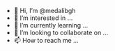 - 👋 Hi, I’m @medalibgh
- 👀 I’m interested in ...
- 🌱 I’m currently learning ...
- 💞️ I’m looking to collaborate on ...
- 📫 How to reach me ...

<!---
medalibgh/medalibgh is a ✨ special ✨ repository because its `README.md` (this file) appears on your GitHub profile.
You can click the Preview link to take a look at your changes.
--->
